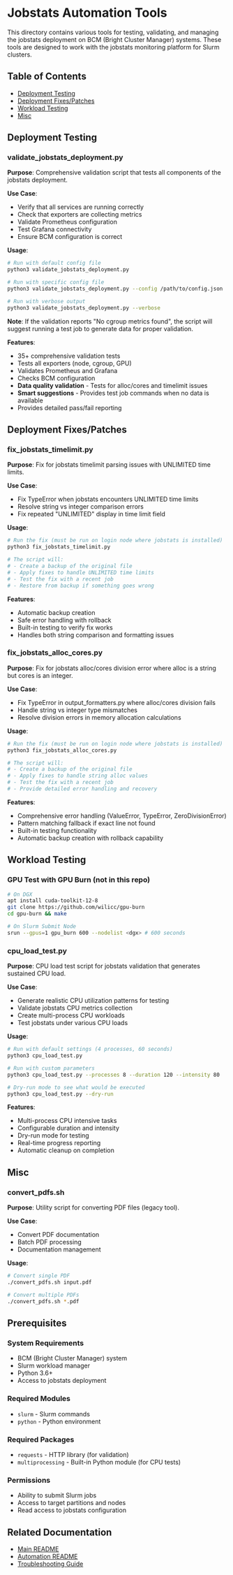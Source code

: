 # Jobstats Automation Tools

This directory contains various tools for testing, validating, and managing the jobstats deployment on BCM (Bright Cluster Manager) systems. These tools are designed to work with the jobstats monitoring platform for Slurm clusters.

## Table of Contents

- [Deployment Testing](#deployment-testing)
- [Deployment Fixes/Patches](#deployment-fixespatches)
- [Workload Testing](#workload-testing)
- [Misc](#misc)

## Deployment Testing

### validate_jobstats_deployment.py

**Purpose**: Comprehensive validation script that tests all components of the jobstats deployment.

**Use Case**: 
- Verify that all services are running correctly
- Check that exporters are collecting metrics
- Validate Prometheus configuration
- Test Grafana connectivity
- Ensure BCM configuration is correct

**Usage**:
```bash
# Run with default config file
python3 validate_jobstats_deployment.py

# Run with specific config file
python3 validate_jobstats_deployment.py --config /path/to/config.json

# Run with verbose output
python3 validate_jobstats_deployment.py --verbose
```

**Note**: If the validation reports "No cgroup metrics found", the script will suggest running a test job to generate data for proper validation.

**Features**:
- 35+ comprehensive validation tests
- Tests all exporters (node, cgroup, GPU)
- Validates Prometheus and Grafana
- Checks BCM configuration
- **Data quality validation** - Tests for alloc/cores and timelimit issues
- **Smart suggestions** - Provides test job commands when no data is available
- Provides detailed pass/fail reporting

## Deployment Fixes/Patches

### fix_jobstats_timelimit.py

**Purpose**: Fix for jobstats timelimit parsing issues with UNLIMITED time limits.

**Use Case**:
- Fix TypeError when jobstats encounters UNLIMITED time limits
- Resolve string vs integer comparison errors
- Fix repeated "UNLIMITED" display in time limit field

**Usage**:
```bash
# Run the fix (must be run on login node where jobstats is installed)
python3 fix_jobstats_timelimit.py

# The script will:
# - Create a backup of the original file
# - Apply fixes to handle UNLIMITED time limits
# - Test the fix with a recent job
# - Restore from backup if something goes wrong
```

**Features**:
- Automatic backup creation
- Safe error handling with rollback
- Built-in testing to verify fix works
- Handles both string comparison and formatting issues

### fix_jobstats_alloc_cores.py

**Purpose**: Fix for jobstats alloc/cores division error where alloc is a string but cores is an integer.

**Use Case**:
- Fix TypeError in output_formatters.py where alloc/cores division fails
- Handle string vs integer type mismatches
- Resolve division errors in memory allocation calculations

**Usage**:
```bash
# Run the fix (must be run on login node where jobstats is installed)
python3 fix_jobstats_alloc_cores.py

# The script will:
# - Create a backup of the original file
# - Apply fixes to handle string alloc values
# - Test the fix with a recent job
# - Provide detailed error handling and recovery
```

**Features**:
- Comprehensive error handling (ValueError, TypeError, ZeroDivisionError)
- Pattern matching fallback if exact line not found
- Built-in testing functionality
- Automatic backup creation with rollback capability

## Workload Testing

### GPU Test with GPU Burn (not in this repo)

```bash
# On DGX
apt install cuda-toolkit-12-8
git clone https://github.com/wilicc/gpu-burn 
cd gpu-burn && make 

# On Slurm Submit Node
srun --gpus=1 gpu_burn 600 --nodelist <dgx> # 600 seconds
```

### cpu_load_test.py

**Purpose**: CPU load test script for jobstats validation that generates sustained CPU load.

**Use Case**:
- Generate realistic CPU utilization patterns for testing
- Validate jobstats CPU metrics collection
- Create multi-process CPU workloads
- Test jobstats under various CPU loads

**Usage**:
```bash
# Run with default settings (4 processes, 60 seconds)
python3 cpu_load_test.py

# Run with custom parameters
python3 cpu_load_test.py --processes 8 --duration 120 --intensity 80

# Dry-run mode to see what would be executed
python3 cpu_load_test.py --dry-run
```

**Features**:
- Multi-process CPU intensive tasks
- Configurable duration and intensity
- Dry-run mode for testing
- Real-time progress reporting
- Automatic cleanup on completion

## Misc

### convert_pdfs.sh

**Purpose**: Utility script for converting PDF files (legacy tool).

**Use Case**:
- Convert PDF documentation
- Batch PDF processing
- Documentation management

**Usage**:
```bash
# Convert single PDF
./convert_pdfs.sh input.pdf

# Convert multiple PDFs
./convert_pdfs.sh *.pdf
```

## Prerequisites

### System Requirements
- BCM (Bright Cluster Manager) system
- Slurm workload manager
- Python 3.6+
- Access to jobstats deployment

### Required Modules
- `slurm` - Slurm commands
- `python` - Python environment

### Required Packages
- `requests` - HTTP library (for validation)
- `multiprocessing` - Built-in Python module (for CPU tests)

### Permissions
- Ability to submit Slurm jobs
- Access to target partitions and nodes
- Read access to jobstats configuration

## Related Documentation

- [Main README](../../README.md)
- [Automation README](../README.md)
- [Troubleshooting Guide](../../Troubleshooting.md)
